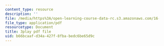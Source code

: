 ```yaml
---
content_type: resource
description: ''
file: /media/https%3A/open-learning-course-data-rc.s3.amazonaws.com/16-842-fundamentals-of-systems-engineering-fall-2015/b66bcaafd34a427f8fbabedc6be65d9c_RsOCnszziDA.pdf
file_type: application/pdf
resourcetype: Document
title: 3play pdf file
uid: b66bcaaf-d34a-427f-8fba-bedc6be65d9c
---
```

